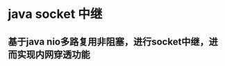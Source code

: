 java socket 中继
======================
基于java nio多路复用非阻塞，进行socket中继，进而实现内网穿透功能
------------------------------------------


 
